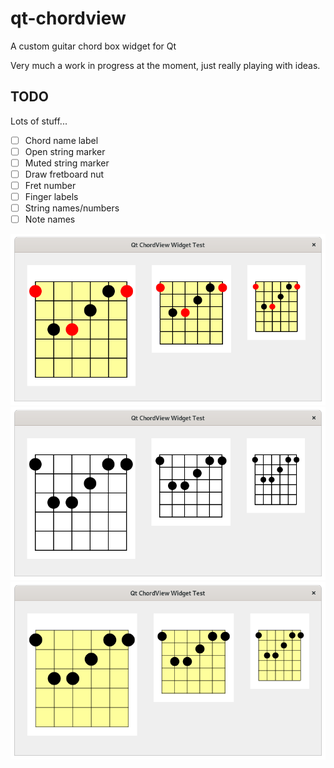 # qt-chordview
A custom guitar chord box widget for Qt

Very much a work in progress at the moment, just really playing with ideas.

## TODO
Lots of stuff...

- [ ] Chord name label
- [ ] Open string marker
- [ ] Muted string marker
- [ ] Draw fretboard nut
- [ ] Fret number
- [ ] Finger labels
- [ ] String names/numbers
- [ ] Note names

![qt-chordview-001](./docs/screenshots/qt-chordview-001.png)
![qt-chordview-002](./docs/screenshots/qt-chordview-002.png)
![qt-chordview-003](./docs/screenshots/qt-chordview-003.png)
